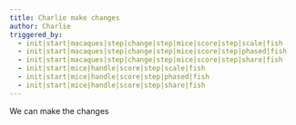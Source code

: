 ```yaml
---
title: Charlie make changes
author: Charlie
triggered_by:
  - init|start|macaques|step|change|step|mice|score|step|scale|fish
  - init|start|macaques|step|change|step|mice|score|step|phased|fish
  - init|start|macaques|step|change|step|mice|score|step|share|fish
  - init|start|mice|handle|score|step|scale|fish
  - init|start|mice|handle|score|step|phased|fish
  - init|start|mice|handle|score|step|share|fish
---
```

We can make the changes
